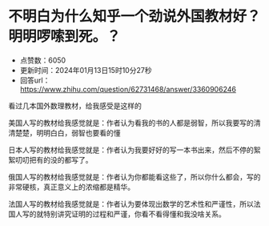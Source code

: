 # 不明白为什么知乎一个劲说外国教材好？明明啰嗦到死。？
- 点赞数：6050
- 更新时间：2024年01月13日15时10分27秒
- 回答url：https://www.zhihu.com/question/62731468/answer/3360906246
<body>
 <p data-pid="d17-Ca1i">看过几本国外数理教材，给我感受是这样的</p>
 <p data-pid="w_0p75hF">美国人写的教材给我感觉就是：作者认为看我的书的人都是弱智，所以我要写的清清楚楚，明明白白，弱智也要看的懂</p>
 <p data-pid="5cvrb3eg">日本人写的教材给我感觉就是：作者认为我要好好的写一本书出来，然后不停的絮絮叨叨把有的没的都写了。</p>
 <p data-pid="dxUwlkry">俄国人写的教材给我感觉就是：作者认为你都能看这些了，所以你什么都会，写的非常硬核，真正意义上的浓缩都是精华。</p>
 <p data-pid="vFsrUdxj">法国人写的教材给我感觉就是：作者认为要体现出数学的艺术性和严谨性，所以法国人写的就特别讲究证明的过程和严谨，你看不看得懂和我没啥关系。</p>
</body>